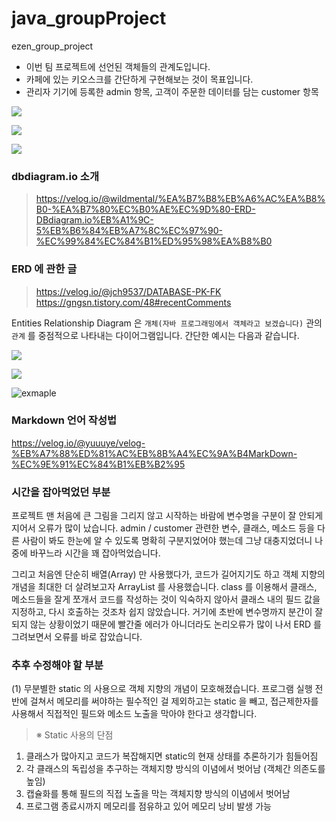 # java_groupProject
ezen_group_project

- 이번 팀 프로젝트에 선언된 객체들의 관계도입니다. 
- 카페에 있는 키오스크를 간단하게 구현해보는 것이 목표입니다.
- 관리자 기기에 등록한 admin 항목, 고객이 주문한 데이터를 담는 customer 항목

![](https://i.imgur.com/eh0Wvfp.jpg)

![](https://i.imgur.com/farfkQ1.png)

![](https://i.imgur.com/3ChaSfs.png)


### dbdiagram.io 소개
> https://velog.io/@wildmental/%EA%B7%B8%EB%A6%AC%EA%B8%B0-%EA%B7%80%EC%B0%AE%EC%9D%80-ERD-DBdiagram.io%EB%A1%9C-5%EB%B6%84%EB%A7%8C%EC%97%90-%EC%99%84%EC%84%B1%ED%95%98%EA%B8%B0

### ERD 에 관한 글 
> https://velog.io/@jch9537/DATABASE-PK-FK
> https://gngsn.tistory.com/48#recentComments

Entities Relationship Diagram 은 `개체(자바 프로그래밍에서 객체라고 보겠습니다)` 관의 `관계` 를 중점적으로 나타내는 다이어그램입니다. 
간단한 예시는 다음과 같습니다. 

![](https://i.imgur.com/VNJgZrO.png)


![](https://i.imgur.com/92nRx4u.png)

![exmaple](https://i.imgur.com/U2sHr09.png)

### Markdown 언어 작성법

https://velog.io/@yuuuye/velog-%EB%A7%88%ED%81%AC%EB%8B%A4%EC%9A%B4MarkDown-%EC%9E%91%EC%84%B1%EB%B2%95


### 시간을 잡아먹었던 부분

프로젝트 맨 처음에 큰 그림을 그리지 않고 시작하는 바람에 변수명을 구분이 잘 안되게 지어서 오류가 많이 났습니다. 
admin / customer 관련한 변수, 클래스, 메소드 등을 다른 사람이 봐도 한눈에 알 수 있도록 명확히 구분지었어야 했는데 그냥 대충지었더니 나중에 바꾸느라 시간을 꽤 잡아먹었습니다. 

그리고 처음엔 단순히 배열(Array) 만 사용했다가, 코드가 길어지기도 하고 객체 지향의 개념을 최대한 더 살려보고자 ArrayList 를 사용했습니다. 
class 를 이용해서 클래스, 메소드들을 잘게 쪼개서 코드를 작성하는 것이 익숙하지 않아서 클래스 내의 필드 값을 지정하고, 다시 호출하는 것조차 쉽지 않았습니다. 거기에 초반에 변수명까지 분간이 잘 되지 않는 상황이었기 때문에 빨간줄 에러가 아니더라도 논리오류가 많이 나서 ERD 를 그려보면서 오류를 바로 잡았습니다. 


### 추후 수정해야 할 부분

(1) 무분별한 static 의 사용으로 객체 지향의 개념이 모호해졌습니다. 프로그램 실행 전반에 걸쳐서 메모리를 써야하는 필수적인 걸 제외하고는 static 을 빼고, 접근제한자를 사용해서 직접적인 필드와 메소드 노출을 막아야 한다고 생각합니다. 

> ※ Static 사용의 단점
1. 클래스가 많아지고 코드가 복잡해지면 static의 현재 상태를 추론하기가 힘들어짐
2. 각 클래스의 독립성을 추구하는 객체지향 방식의 이념에서 벗어남 (객체간 의존도를 높임)
3. 캡슐화를 통해 필드의 직접 노출을 막는 객체지향 방식의 이념에서 벗어남
4. 프로그램 종료시까지 메모리를 점유하고 있어 메모리 낭비 발생 가능


